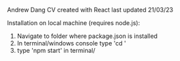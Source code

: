 Andrew Dang CV created with React
last updated 21/03/23

Installation on local machine (requires node.js):

1. Navigate to folder where package.json is installed
2. In terminal/windows console type 'cd <project location>'
2. type 'npm start' in terminal/
